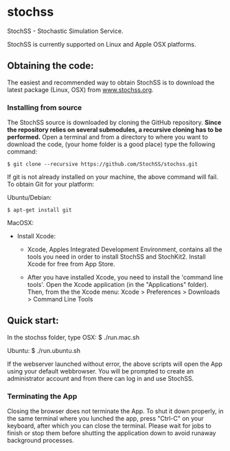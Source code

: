 stochss
=======

StochSS - Stochastic Simulation Service.  

StochSS is currently supported on Linux and Apple OSX platforms.

## Obtaining the code:

The easiest and recommended way to obtain StochSS is to download the latest package (Linux, OSX) from www.stochss.org.

### Installing from source

The StochSS source is downloaded by cloning the GitHub repository. **Since the repository relies on several submodules, a recursive cloning has to be performed.** Open a terminal and from a directory to where you want to download the code,
(your home folder is a good place) type the following command:

    $ git clone --recursive https://github.com/StochSS/stochss.git

If git is not already installed on your machine, the above command will fail. To obtain Git for your platform:

Ubuntu/Debian:

    $ apt-get install git
  
MacOSX:


* Install Xcode:
    * Xcode, Apples Integrated Development Environment, contains all the tools you need in order to install StochSS and StochKit2.
 Install Xcode for free from App Store. 

    * After you have installed Xcode, you need to install the 'command line tools'. Open the Xcode application (in the "Applications" folder). Then, from the the Xcode menu:
      Xcode > Preferences > Downloads > Command Line Tools    
  

## Quick start:

In the stochss folder, type
OSX:
    $ ./run.mac.sh
    
Ubuntu:
    $ ./run.ubuntu.sh
    
    
If the webserver launched without error, the above scripts will open the App using your default webbrowser. You will be prompted to create an administrator account and from there can log in and use StochSS.

### Terminating the App 

Closing the browser does not terminate the App. To shut it down properly, in the same terminal where you lunched the app,
press "Ctrl-C" on your keyboard, after which you can close the terminal. Please wait for jobs to finish or stop them before shutting the application down to avoid runaway background processes. 
